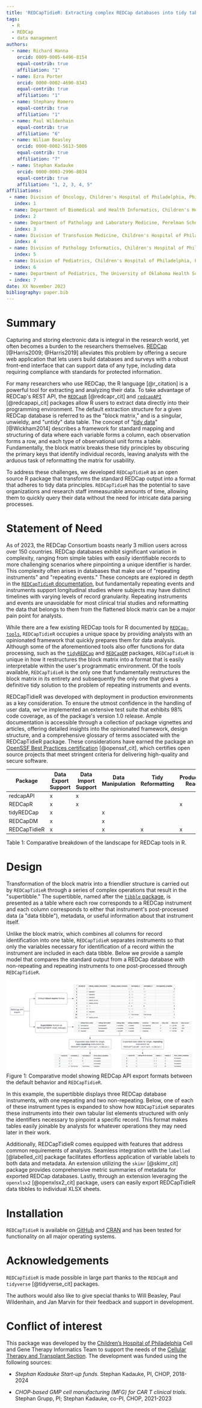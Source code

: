 ```yaml
---
title: 'REDCapTidieR: Extracting complex REDCap databases into tidy tables'
tags:
  - R
  - REDCap
  - data management
authors:
  - name: Richard Hanna
    orcid: 0009-0005-6496-8154
    equal-contrib: true
    affiliation: "1"
  - name: Ezra Porter
    orcid: 0000-0002-4690-8343
    equal-contrib: true
    affiliation: "1"
  - name: Stephany Romero
    equal-contrib: true
    affiliation: "1"
  - name: Paul Wildenhain
    equal-contrib: true 
    affiliation: "6"
  - name: Wiliam Beasley
    orcid: 0000-0002-5613-5006
    equal-contrib: true
    affiliation: "7"
  - name: Stephan Kadauke
    orcid: 0000-0003-2996-8034
    equal-contrib: true
    affiliation: "1, 2, 3, 4, 5"
affiliations:
 - name: Division of Oncology, Children's Hospital of Philadelphia, Philadelphia, Pennsylvania
   index: 1
 - name: Department of Biomedical and Health Informatics, Children's Hospital of Philadelphia, Philadelphia, Pennsylvania
   index: 2
 - name: Department of Pathology and Laboratory Medicine, Perelman School of Medicine at the University of Pennsylvania, Philadelphia, Pennsylvania
   index: 3
 - name: Division of Transfusion Medicine, Children's Hospital of Philadelphia, Pennsylvania
   index: 4
 - name: Division of Pathology Informatics, Children's Hospital of Philadelphia, Pennsylvania
   index: 5
 - name: Division of Pediatrics, Children's Hospital of Philadelphia, Philadelphia, Pennsylvania
   index: 6
 - name: Department of Pediatrics, The University of Oklahoma Health Sciences Center, College of Medicine, Oklahoma City, Oklahoma, USA
 - index: 7
date: XX November 2023
bibliography: paper.bib
---
```


# Summary

Capturing and storing electronic data is integral in the research world, yet often becomes a burden to the researchers themselves. [REDCap](https://www.project-redcap.org/) [@Harris2009; @Harris2019] alleviates this problem by offering a secure web application that lets users build databases and surveys with a robust front-end interface that can support data of any type, including data requiring compliance with standards for protected information.

For many researchers who use REDCap, the R language [@r_citation] is a powerful tool for extracting and analyzing their data. To take advantage of REDCap's REST API, the [`REDCapR`](https://cran.r-project.org/web/packages/REDCapR/index.html) [@redcapr_cit] and [`redcapAPI`](https://cran.r-project.org/web/packages/redcapAPI/index.html) [@redcapapi_cit] packages allow R users to extract data directly into their programming environment. The default extraction structure for a given REDCap database is referred to as the "block matrix," and is a singular, unwieldy, and "untidy" data table. The concept of "[tidy data](https://www.jstatsoft.org/article/view/v059i10)" [@Wickham2014] describes a framework for standard mapping and structuring of data where each variable forms a column, each observation forms a row, and each type of observational unit forms a table. Fundamentally, the block matrix breaks these tidy principles by obscuring the primary keys that identify individual records, leaving analysts with the arduous task of reformatting the matrix for usability.

To address these challenges, we developed `REDCapTidieR` as an open source R package that transforms the standard REDCap output into a format that adheres to tidy data principles. `REDCapTidieR` has the potential to save organizations and research staff immeasurable amounts of time, allowing them to quickly query their data without the need for intricate data parsing processes.

# Statement of Need

As of 2023, the REDCap Consortium boasts nearly 3 million users across over 150 countries. REDCap databases exhibit significant variation in complexity, ranging from simple tables with easily identifiable records to more challenging scenarios where pinpointing a unique identifier is harder. This complexity often arises in databases that make use of "repeating instruments" and "repeating events." These concepts are explored in depth in the [`REDCapTidieR` documentation](https://chop-cgtinformatics.github.io/REDCapTidieR/articles/diving_deeper.html#longitudinal-redcap-projects), but fundamentally repeating events and instruments support longitudinal studies where subjects may have distinct timelines with varying levels of record granularity. Repeating instruments and events are unavoidable for most clinical trial studies and reformatting the data that belongs to them from the flattened block matrix can be a major pain point for analysts.

While there are a few existing REDCap tools for R documented by [`REDCap-tools`](https://redcap-tools.github.io/projects/), `REDCapTidieR` occupies a unique space by providing analysts with an opinionated framework that quickly prepares them for data analysis. Although some of the aforementioned tools also offer functions for data processing, such as the [`tidyREDCap`](https://raymondbalise.github.io/tidyREDCap/) and [`REDCapDM`](https://ubidi.github.io/REDCapDM/index.html) packages, `REDCapTidieR` is unique in how it restructures the block matrix into a format that is easily interpretable within the user's programmatic environment. Of the tools available, `REDCapTidieR` is the only one that fundamentally restructures the block matrix in its entirety and subsequently the only one that gives a definitive tidy solution to the problem of repeating instruments and events.

REDCapTidieR was developed with deployment in production environments as a key consideration. To ensure the utmost confidence in the handling of user data, we've implemented an extensive test suite that exhibits 98% code coverage, as of the package's version 1.0 release. Ample documentation is accessible through a collection of package vignettes and articles, offering detailed insights into the opinionated framework, design structure, and a comprehensive glossary of terms associated with the REDCapTidieR package. These considerations have earned the package an [OpenSSF Best Practices certification](https://www.bestpractices.dev/en/projects/6845) [@openssf_cit], which certifies open source projects that meet stringent criteria for delivering high-quality and secure software.

| Package     | Data Export Support | Data Import Support | Data Manipulation | Tidy Reformatting | Production Ready |
|-------------|---------------------|---------------------|-------------------|-------------------| ---------------- |
| redcapAPI   | x                   | x                   |                   |                   |                  |
| REDCapR     | x                   | x                   |                   |                   | x                |
| tidyREDCap  | x                   |                     | x                 |                   |                  |
| REDCapDM    | x                   |                     | x                 |                   |                  |
| REDCapTidieR| x                   |                     | x                 | x                 | x                |

Table 1: Comparative breakdown of the landscape for REDCap tools in R.

# Design

Transformation of the block matrix into a friendlier structure is carried out by `REDCapTidieR` through a series of complex operations that result in the "supertibble." The supertibble, named after the [`tibble` package](https://tibble.tidyverse.org/), is presented as a table where each row corresponds to a REDCap instrument and each column corresponds to either that instrument's post-processed data (a "data tibble"), metadata, or useful information about that instrument itself.

Unlike the block matrix, which combines all columns for record identification into one table, `REDCapTidieR` separates instruments so that only the variables necessary for identification of a record within the instrument are included in each data tibble. Below we provide a sample model that compares the standard output from a REDCap database with non-repeating and repeating instruments to one post-processed through `REDCapTidieR`.

![Conceptual Model](/paper/images/REDCapTidieR%20JOSS.png)
Figure 1: Comparative model showing REDCap API export formats between the default behavior and `REDCapTidieR`.

In this example, the supertibble displays three REDCap database instruments, with one repeating and two non-repeating. Below, one of each of these instrument types is expanded to show how `REDCapTidieR` separates these instruments into their own tabular list elements structured with only the identifiers necessary to pinpoint a specific record. This format makes tables easily joinable by analysts for whatever operations they may need later in their work.

Additionally, REDCapTidieR comes equipped with features that address common requirements of analysts. Seamless integration with the `labelled` [@labelled_cit] package facilitates effortless application of variable labels to both data and metadata. An extension utilizing the `skimr` [@skimr_cit] package provides comprehensive metric summaries of metadata for exported REDCap databases. Lastly, through an extension leveraging the `openxlsx2` [@openxlsx2_cit] package, users can easily export REDCapTidieR data tibbles to individual XLSX sheets.

# Installation

`REDCapTidieR` is available on [GitHub](https://github.com/CHOP-CGTInformatics/REDCapTidieR) and [CRAN](https://cran.r-project.org/web/packages/REDCapTidieR/index.html) and has been tested for functionality on all major operating systems.

# Acknowledgements

`REDCapTidieR` is made possible in large part thanks to the `REDCapR` and `tidyverse` [@tidyverse_cit] packages.

The authors would also like to give special thanks to Will Beasley, Paul Wildenhain, and Jan Marvin for their feedback and support in development.

# Conflict of interest

This package was developed by the [Children’s Hospital of
Philadelphia](https://www.chop.edu) Cell and Gene Therapy Informatics
Team to support the needs of the [Cellular Therapy and Transplant
Section](https://www.chop.edu/centers-programs/cellular-therapy-and-transplant-section).
The development was funded using the following sources:

- *Stephan Kadauke Start-up funds.* Stephan Kadauke, PI, CHOP, 2018-2024

- *CHOP-based GMP cell manufacturing (MFG) for CAR T clinical trials*.
  Stephan Grupp, PI; Stephan Kadauke, co-PI, CHOP, 2021-2023
